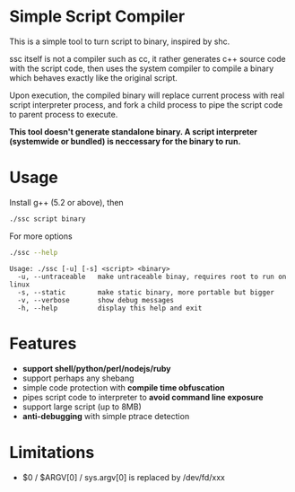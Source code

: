 # Simple Script Compiler

This is a simple tool to turn script to binary, inspired by shc.

ssc itself is not a compiler such as cc, it rather generates c++ source code with the script code, then uses the system compiler to compile a binary which behaves exactly like the original script.

Upon execution, the compiled binary will replace current process with real script interpreter process, and fork a child process to pipe the script code to parent process to execute.

**This tool doesn't generate standalone binary. A script interpreter (systemwide or bundled) is neccessary for the binary to run.**

# Usage

Install g++ (5.2 or above), then

```bash
./ssc script binary
```

For more options

```bash
./ssc --help
```

```
Usage: ./ssc [-u] [-s] <script> <binary>
  -u, --untraceable   make untraceable binay, requires root to run on linux
  -s, --static        make static binary, more portable but bigger
  -v, --verbose       show debug messages
  -h, --help          display this help and exit
```

# Features

* **support shell/python/perl/nodejs/ruby**
* support perhaps any shebang
* simple code protection with **compile time obfuscation**
* pipes script code to interpreter to **avoid command line exposure**
* support large script (up to 8MB)
* **anti-debugging** with simple ptrace detection

# Limitations

* \$0 / $ARGV[0] / sys.argv[0] is replaced by /dev/fd/xxx
